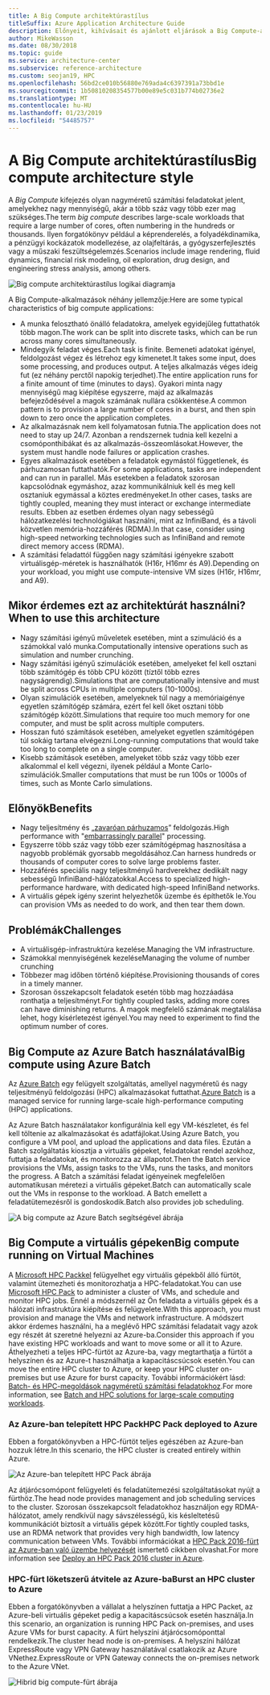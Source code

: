 ```yaml
---
title: A Big Compute architektúrastílus
titleSuffix: Azure Application Architecture Guide
description: Előnyeit, kihívásait és ajánlott eljárások a Big Compute-architektúrák ismerteti az Azure-ban.
author: MikeWasson
ms.date: 08/30/2018
ms.topic: guide
ms.service: architecture-center
ms.subservice: reference-architecture
ms.custom: seojan19, HPC
ms.openlocfilehash: 56bd2ce010b56880e769ada4c6397391a73bbd1e
ms.sourcegitcommit: 1b50810208354577b00e89e5c031b774b02736e2
ms.translationtype: MT
ms.contentlocale: hu-HU
ms.lasthandoff: 01/23/2019
ms.locfileid: "54485757"
---
```

# <a name="big-compute-architecture-style"></a><span data-ttu-id="58d8f-103">A Big Compute architektúrastílus</span><span class="sxs-lookup"><span data-stu-id="58d8f-103">Big compute architecture style</span></span>

<span data-ttu-id="58d8f-104">A *Big Compute* kifejezés olyan nagyméretű számítási feladatokat jelent, amelyekhez nagy mennyiségű, akár a több száz vagy több ezer mag szükséges.</span><span class="sxs-lookup"><span data-stu-id="58d8f-104">The term *big compute* describes large-scale workloads that require a large number of cores, often numbering in the hundreds or thousands.</span></span> <span data-ttu-id="58d8f-105">Ilyen forgatókönyv például a képrenderelés, a folyadékdinamika, a pénzügyi kockázatok modellezése, az olajfeltárás, a gyógyszerfejlesztés vagy a műszaki feszültségelemzés.</span><span class="sxs-lookup"><span data-stu-id="58d8f-105">Scenarios include image rendering, fluid dynamics, financial risk modeling, oil exploration, drug design, and engineering stress analysis, among others.</span></span>

![Big compute architektúrastílus logikai diagramja](./images/big-compute-logical.png)

<span data-ttu-id="58d8f-107">A Big Compute-alkalmazások néhány jellemzője:</span><span class="sxs-lookup"><span data-stu-id="58d8f-107">Here are some typical characteristics of big compute applications:</span></span>

- <span data-ttu-id="58d8f-108">A munka felosztható önálló feladatokra, amelyek egyidejűleg futtathatók több magon.</span><span class="sxs-lookup"><span data-stu-id="58d8f-108">The work can be split into discrete tasks, which can be run across many cores simultaneously.</span></span>
- <span data-ttu-id="58d8f-109">Mindegyik feladat véges.</span><span class="sxs-lookup"><span data-stu-id="58d8f-109">Each task is finite.</span></span> <span data-ttu-id="58d8f-110">Bemeneti adatokat igényel, feldolgozást végez és létrehoz egy kimenetet.</span><span class="sxs-lookup"><span data-stu-id="58d8f-110">It takes some input, does some processing, and produces output.</span></span> <span data-ttu-id="58d8f-111">A teljes alkalmazás véges ideig fut (ez néhány perctől napokig terjedhet).</span><span class="sxs-lookup"><span data-stu-id="58d8f-111">The entire application runs for a finite amount of time (minutes to days).</span></span> <span data-ttu-id="58d8f-112">Gyakori minta nagy mennyiségű mag kiépítése egyszerre, majd az alkalmazás befejeződésével a magok számának nullára csökkentése.</span><span class="sxs-lookup"><span data-stu-id="58d8f-112">A common pattern is to provision a large number of cores in a burst, and then spin down to zero once the application completes.</span></span>
- <span data-ttu-id="58d8f-113">Az alkalmazásnak nem kell folyamatosan futnia.</span><span class="sxs-lookup"><span data-stu-id="58d8f-113">The application does not need to stay up 24/7.</span></span> <span data-ttu-id="58d8f-114">Azonban a rendszernek tudnia kell kezelni a csomóponthibákat és az alkalmazás-összeomlásokat.</span><span class="sxs-lookup"><span data-stu-id="58d8f-114">However, the system must handle node failures or application crashes.</span></span>
- <span data-ttu-id="58d8f-115">Egyes alkalmazások esetében a feladatok egymástól függetlenek, és párhuzamosan futtathatók.</span><span class="sxs-lookup"><span data-stu-id="58d8f-115">For some applications, tasks are independent and can run in parallel.</span></span> <span data-ttu-id="58d8f-116">Más esetekben a feladatok szorosan kapcsolódnak egymáshoz, azaz kommunikálniuk kell és meg kell osztaniuk egymással a köztes eredményeket.</span><span class="sxs-lookup"><span data-stu-id="58d8f-116">In other cases, tasks are tightly coupled, meaning they must interact or exchange intermediate results.</span></span> <span data-ttu-id="58d8f-117">Ebben az esetben érdemes olyan nagy sebességű hálózatkezelési technológiákat használni, mint az InfiniBand, és a távoli közvetlen memória-hozzáférés (RDMA).</span><span class="sxs-lookup"><span data-stu-id="58d8f-117">In that case, consider using high-speed networking technologies such as InfiniBand and remote direct memory access (RDMA).</span></span>
- <span data-ttu-id="58d8f-118">A számítási feladattól függően nagy számítási igényekre szabott virtuálisgép-méretek is használhatók (H16r, H16mr és A9).</span><span class="sxs-lookup"><span data-stu-id="58d8f-118">Depending on your workload, you might use compute-intensive VM sizes (H16r, H16mr, and A9).</span></span>

## <a name="when-to-use-this-architecture"></a><span data-ttu-id="58d8f-119">Mikor érdemes ezt az architektúrát használni?</span><span class="sxs-lookup"><span data-stu-id="58d8f-119">When to use this architecture</span></span>

- <span data-ttu-id="58d8f-120">Nagy számítási igényű műveletek esetében, mint a szimuláció és a számokkal való munka.</span><span class="sxs-lookup"><span data-stu-id="58d8f-120">Computationally intensive operations such as simulation and number crunching.</span></span>
- <span data-ttu-id="58d8f-121">Nagy számítási igényű szimulációk esetében, amelyeket fel kell osztani több számítógép és több CPU között (tíztől több ezres nagyságrendig).</span><span class="sxs-lookup"><span data-stu-id="58d8f-121">Simulations that are computationally intensive and must be split across CPUs in multiple computers (10-1000s).</span></span>
- <span data-ttu-id="58d8f-122">Olyan szimulációk esetében, amelyeknek túl nagy a memóriaigénye egyetlen számítógép számára, ezért fel kell őket osztani több számítógép között.</span><span class="sxs-lookup"><span data-stu-id="58d8f-122">Simulations that require too much memory for one computer, and must be split across multiple computers.</span></span>
- <span data-ttu-id="58d8f-123">Hosszan futó számítások esetében, amelyeket egyetlen számítógépen túl sokáig tartana elvégezni.</span><span class="sxs-lookup"><span data-stu-id="58d8f-123">Long-running computations that would take too long to complete on a single computer.</span></span>
- <span data-ttu-id="58d8f-124">Kisebb számítások esetében, amelyeket több száz vagy több ezer alkalommal el kell végezni, ilyenek például a Monte Carlo-szimulációk.</span><span class="sxs-lookup"><span data-stu-id="58d8f-124">Smaller computations that must be run 100s or 1000s of times, such as Monte Carlo simulations.</span></span>

## <a name="benefits"></a><span data-ttu-id="58d8f-125">Előnyök</span><span class="sxs-lookup"><span data-stu-id="58d8f-125">Benefits</span></span>

- <span data-ttu-id="58d8f-126">Nagy teljesítmény és „[zavaróan párhuzamos][embarrassingly-parallel]” feldolgozás.</span><span class="sxs-lookup"><span data-stu-id="58d8f-126">High performance with "[embarrassingly parallel][embarrassingly-parallel]" processing.</span></span>
- <span data-ttu-id="58d8f-127">Egyszerre több száz vagy több ezer számítógépmag hasznosítása a nagyobb problémák gyorsabb megoldásához.</span><span class="sxs-lookup"><span data-stu-id="58d8f-127">Can harness hundreds or thousands of computer cores to solve large problems faster.</span></span>
- <span data-ttu-id="58d8f-128">Hozzáférés speciális nagy teljesítményű hardverekhez dedikált nagy sebességű InfiniBand-hálózatokkal.</span><span class="sxs-lookup"><span data-stu-id="58d8f-128">Access to specialized high-performance hardware, with dedicated high-speed InfiniBand networks.</span></span>
- <span data-ttu-id="58d8f-129">A virtuális gépek igény szerint helyezhetők üzembe és építhetők le.</span><span class="sxs-lookup"><span data-stu-id="58d8f-129">You can provision VMs as needed to do work, and then tear them down.</span></span>

## <a name="challenges"></a><span data-ttu-id="58d8f-130">Problémák</span><span class="sxs-lookup"><span data-stu-id="58d8f-130">Challenges</span></span>

- <span data-ttu-id="58d8f-131">A virtuálisgép-infrastruktúra kezelése.</span><span class="sxs-lookup"><span data-stu-id="58d8f-131">Managing the VM infrastructure.</span></span>
- <span data-ttu-id="58d8f-132">Számokkal mennyiségének kezelése</span><span class="sxs-lookup"><span data-stu-id="58d8f-132">Managing the volume of number crunching</span></span>
- <span data-ttu-id="58d8f-133">Többezer mag időben történő kiépítése.</span><span class="sxs-lookup"><span data-stu-id="58d8f-133">Provisioning thousands of cores in a timely manner.</span></span>
- <span data-ttu-id="58d8f-134">Szorosan összekapcsolt feladatok esetén több mag hozzáadása ronthatja a teljesítményt.</span><span class="sxs-lookup"><span data-stu-id="58d8f-134">For tightly coupled tasks, adding more cores can have diminishing returns.</span></span> <span data-ttu-id="58d8f-135">A magok megfelelő számának megtalálása lehet, hogy kísérletezést igényel.</span><span class="sxs-lookup"><span data-stu-id="58d8f-135">You may need to experiment to find the optimum number of cores.</span></span>

## <a name="big-compute-using-azure-batch"></a><span data-ttu-id="58d8f-136">Big Compute az Azure Batch használatával</span><span class="sxs-lookup"><span data-stu-id="58d8f-136">Big compute using Azure Batch</span></span>

<span data-ttu-id="58d8f-137">Az [Azure Batch][batch] egy felügyelt szolgáltatás, amellyel nagyméretű és nagy teljesítményű feldolgozási (HPC) alkalmazásokat futtathat.</span><span class="sxs-lookup"><span data-stu-id="58d8f-137">[Azure Batch][batch] is a managed service for running large-scale high-performance computing (HPC) applications.</span></span>

<span data-ttu-id="58d8f-138">Az Azure Batch használatakor konfigurálnia kell egy VM-készletet, és fel kell töltenie az alkalmazásokat és adatfájlokat.</span><span class="sxs-lookup"><span data-stu-id="58d8f-138">Using Azure Batch, you configure a VM pool, and upload the applications and data files.</span></span> <span data-ttu-id="58d8f-139">Ezután a Batch szolgáltatás kiosztja a virtuális gépeket, feladatokat rendel azokhoz, futtatja a feladatokat, és monitorozza az állapotot.</span><span class="sxs-lookup"><span data-stu-id="58d8f-139">Then the Batch service provisions the VMs, assign tasks to the VMs, runs the tasks, and monitors the progress.</span></span> <span data-ttu-id="58d8f-140">A Batch a számítási feladat igényeinek megfelelően automatikusan méretezi a virtuális gépeket.</span><span class="sxs-lookup"><span data-stu-id="58d8f-140">Batch can automatically scale out the VMs in response to the workload.</span></span> <span data-ttu-id="58d8f-141">A Batch emellett a feladatütemezésről is gondoskodik.</span><span class="sxs-lookup"><span data-stu-id="58d8f-141">Batch also provides job scheduling.</span></span>

![A big compute az Azure Batch segítségével ábrája](./images/big-compute-batch.png)

## <a name="big-compute-running-on-virtual-machines"></a><span data-ttu-id="58d8f-143">Big Compute a virtuális gépeken</span><span class="sxs-lookup"><span data-stu-id="58d8f-143">Big compute running on Virtual Machines</span></span>

<span data-ttu-id="58d8f-144">A [Microsoft HPC Packkel][hpc-pack] felügyelhet egy virtuális gépekből álló fürtöt, valamint ütemezheti és monitorozhatja a HPC-feladatokat.</span><span class="sxs-lookup"><span data-stu-id="58d8f-144">You can use [Microsoft HPC Pack][hpc-pack] to administer a cluster of VMs, and schedule and monitor HPC jobs.</span></span> <span data-ttu-id="58d8f-145">Ennél a módszernél az Ön feladata a virtuális gépek és a hálózati infrastruktúra kiépítése és felügyelete.</span><span class="sxs-lookup"><span data-stu-id="58d8f-145">With this approach, you must provision and manage the VMs and network infrastructure.</span></span> <span data-ttu-id="58d8f-146">A módszert akkor érdemes használni, ha a meglévő HPC számítási feladatait vagy azok egy részét át szeretné helyezni az Azure-ba.</span><span class="sxs-lookup"><span data-stu-id="58d8f-146">Consider this approach if you have existing HPC workloads and want to move some or all it to Azure.</span></span> <span data-ttu-id="58d8f-147">Áthelyezheti a teljes HPC-fürtöt az Azure-ba, vagy megtarthatja a fürtöt a helyszínen és az Azure-t használhatja a kapacitáscsúcsok esetén.</span><span class="sxs-lookup"><span data-stu-id="58d8f-147">You can move the entire HPC cluster to Azure, or keep your HPC cluster on-premises but use Azure for burst capacity.</span></span> <span data-ttu-id="58d8f-148">További információkért lásd: [Batch- és HPC-megoldások nagyméretű számítási feladatokhoz][batch-hpc-solutions].</span><span class="sxs-lookup"><span data-stu-id="58d8f-148">For more information, see [Batch and HPC solutions for large-scale computing workloads][batch-hpc-solutions].</span></span>

### <a name="hpc-pack-deployed-to-azure"></a><span data-ttu-id="58d8f-149">Az Azure-ban telepített HPC Pack</span><span class="sxs-lookup"><span data-stu-id="58d8f-149">HPC Pack deployed to Azure</span></span>

<span data-ttu-id="58d8f-150">Ebben a forgatókönyvben a HPC-fürtöt teljes egészében az Azure-ban hozzuk létre.</span><span class="sxs-lookup"><span data-stu-id="58d8f-150">In this scenario, the HPC cluster is created entirely within Azure.</span></span>

![Az Azure-ban telepített HPC Pack ábrája](./images/big-compute-iaas.png)

<span data-ttu-id="58d8f-152">Az átjárócsomópont felügyeleti és feladatütemezési szolgáltatásokat nyújt a fürthöz.</span><span class="sxs-lookup"><span data-stu-id="58d8f-152">The head node provides management and job scheduling services to the cluster.</span></span> <span data-ttu-id="58d8f-153">Szorosan összekapcsolt feladatokhoz használjon egy RDMA-hálózatot, amely rendkívül nagy sávszélességű, kis késleltetésű kommunikációt biztosít a virtuális gépek között.</span><span class="sxs-lookup"><span data-stu-id="58d8f-153">For tightly coupled tasks, use an RDMA network that provides very high bandwidth, low latency communication between VMs.</span></span> <span data-ttu-id="58d8f-154">További információkat a [HPC Pack 2016-fürt az Azure-ban való üzembe helyezését][deploy-hpc-azure] ismertető cikkben olvashat.</span><span class="sxs-lookup"><span data-stu-id="58d8f-154">For more information see [Deploy an HPC Pack 2016 cluster in Azure][deploy-hpc-azure].</span></span>

### <a name="burst-an-hpc-cluster-to-azure"></a><span data-ttu-id="58d8f-155">HPC-fürt löketszerű átvitele az Azure-ba</span><span class="sxs-lookup"><span data-stu-id="58d8f-155">Burst an HPC cluster to Azure</span></span>

<span data-ttu-id="58d8f-156">Ebben a forgatókönyvben a vállalat a helyszínen futtatja a HPC Packet, az Azure-beli virtuális gépeket pedig a kapacitáscsúcsok esetén használja.</span><span class="sxs-lookup"><span data-stu-id="58d8f-156">In this scenario, an organization is running HPC Pack on-premises, and uses Azure VMs for burst capacity.</span></span> <span data-ttu-id="58d8f-157">A fürt helyszíni átjárócsomóponttal rendelkezik.</span><span class="sxs-lookup"><span data-stu-id="58d8f-157">The cluster head node is on-premises.</span></span> <span data-ttu-id="58d8f-158">A helyszíni hálózat ExpressRoute vagy VPN Gateway használatával csatlakozik az Azure VNethez.</span><span class="sxs-lookup"><span data-stu-id="58d8f-158">ExpressRoute or VPN Gateway connects the on-premises network to the Azure VNet.</span></span>

![Hibrid big compute-fürt ábrája](./images/big-compute-hybrid.png)

<!-- links -->

[batch]: /azure/batch/
[batch-hpc-solutions]: /azure/batch/batch-hpc-solutions
[deploy-hpc-azure]: /azure/virtual-machines/windows/hpcpack-2016-cluster
[embarrassingly-parallel]: https://en.wikipedia.org/wiki/Embarrassingly_parallel
[hpc-pack]: https://technet.microsoft.com/library/cc514029
